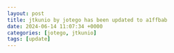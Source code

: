 ```yaml
---
layout: post
title: jtkunio by jotego has been updated to a1ffbab
date: 2024-06-14 11:07:34 +0000
categories: [jotego, jtkunio]
tags: [update]
---
```



